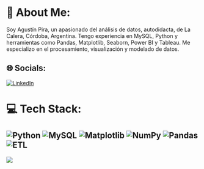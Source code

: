# 💫 About Me:
Soy Agustín Pira, un apasionado del análisis de datos, autodidacta, de La Calera, Córdoba, Argentina. Tengo experiencia en MySQL, Python y herramientas como Pandas, Matplotlib, Seaborn, Power BI y Tableau. Me especializo en el procesamiento, visualización y modelado de datos.

## 🌐 Socials:
[![LinkedIn](https://img.shields.io/badge/LinkedIn-%230077B5.svg?logo=linkedin&logoColor=white)](https://linkedin.com/in/AgustinPira) 

# 💻 Tech Stack:
![Python](https://img.shields.io/badge/python-3670A0?style=for-the-badge&logo=python&logoColor=ffdd54)
![MySQL](https://img.shields.io/badge/MySQL-4479A1?logo=mysql&logoColor=fff)
![Matplotlib](https://custom-icon-badges.demolab.com/badge/Matplotlib-71D291?logo=matplotlib&logoColor=fff)
![NumPy](https://img.shields.io/badge/NumPy-4DABCF?logo=numpy&logoColor=fff)
![Pandas](https://img.shields.io/badge/Pandas-150458?logo=pandas&logoColor=fff)
![ETL](https://custom-icon-badges.demolab.com/badge/ETL-9370DB?logo=etl-logo&logoColor=fff)
---
[![](https://visitcount.itsvg.in/api?id=DaikoAP&icon=0&color=0)](https://visitcount.itsvg.in)

<!-- Proudly created with GPRM ( https://gprm.itsvg.in ) -->
